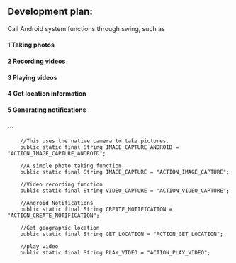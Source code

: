 ## Development plan:
Call Android system functions through swing,
such as 
#### 1 Taking photos
#### 2 Recording videos
#### 3 Playing videos
#### 4 Get location information
#### 5 Generating notifications
#### ...

```
    //This uses the native camera to take pictures.
    public static final String IMAGE_CAPTURE_ANDROID = "ACTION_IMAGE_CAPTURE_ANDROID";

    //A simple photo taking function
    public static final String IMAGE_CAPTURE = "ACTION_IMAGE_CAPTURE";

    //Video recording function
    public static final String VIDEO_CAPTURE = "ACTION_VIDEO_CAPTURE";
    
    //Android Notifications
    public static final String CREATE_NOTIFICATION = "ACTION_CREATE_NOTIFICATION";
    
    //Get geographic location
    public static final String GET_LOCATION = "ACTION_GET_LOCATION";
    
    //play video
    public static final String PLAY_VIDEO = "ACTION_PLAY_VIDEO";
```
